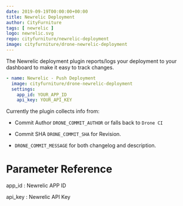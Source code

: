 ```yaml
---
date: 2019-09-19T00:00:00+00:00
title: Newrelic Deployment
author: CityFurniture
tags: [ newrelic ]
logo: newrelic.svg
repo: cityfurniture/newrelic-deployment
image: cityfurniture/drone-newrelic-deployment
---
```


The Newrelic deployment plugin reports/logs your deployment to your dashboard to make it easy to track changes.

```yaml
- name: Newrelic - Push Deployment
  image: cityfurniture/drone-newrelic-deployment
  settings:
    app_id: YOUR_APP_ID
    api_key: YOUR_API_KEY
```

Currently the plugin collects info from:

- Commit Author `DRONE_COMMIT_AUTHOR` or falls back to `Drone CI`

- Commit SHA `DRONE_COMMIT_SHA` for Revision.

- `DRONE_COMMIT_MESSAGE` for both changelog and description.

# Parameter Reference

app_id
: Newrelic APP ID

api_key
: Newrelic API Key
